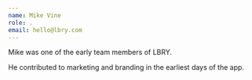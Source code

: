```yaml
---
name: Mike Vine
role: .
email: hello@lbry.com
---
```


Mike was one of the early team members of LBRY.

He contributed to marketing and branding in the earliest days of the app.
